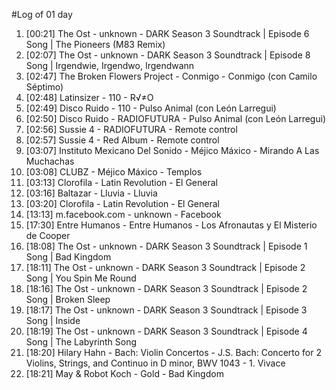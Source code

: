 #Log of 01 day

1. [00:21] The Ost - unknown - DARK Season 3 Soundtrack | Episode 6 Song | The Pioneers (M83 Remix)
1. [02:07] The Ost - unknown - DARK Season 3 Soundtrack | Episode 8 Song | Irgendwie, Irgendwo, Irgendwann
1. [02:47] The Broken Flowers Project - Conmigo - Conmigo (con Camilo Séptimo)
1. [02:48] Latinsizer - 110 - R√≠O
1. [02:49] Disco Ruido - 110 - Pulso Animal (con León Larregui)
1. [02:50] Disco Ruido - RADIOFUTURA - Pulso Animal (con León Larregui)
1. [02:56] Sussie 4 - RADIOFUTURA - Remote control
1. [02:57] Sussie 4 - Red Album - Remote control
1. [03:07] Instituto Mexicano Del Sonido - Méjico Máxico - Mirando A Las Muchachas
1. [03:08] CLUBZ - Méjico Máxico - Templos
1. [03:13] Clorofila - Latin Revolution - El General
1. [03:16] Baltazar - Lluvia - Lluvia
1. [03:20] Clorofila - Latin Revolution - El General
1. [13:13] m.facebook.com - unknown - Facebook
1. [17:30] Entre Humanos - Entre Humanos - Los Afronautas y El Misterio de Cooper
1. [18:08] The Ost - unknown - DARK Season 3 Soundtrack | Episode 1 Song | Bad Kingdom
1. [18:11] The Ost - unknown - DARK Season 3 Soundtrack | Episode 2 Song | You Spin Me Round
1. [18:16] The Ost - unknown - DARK Season 3 Soundtrack | Episode 2 Song | Broken Sleep
1. [18:17] The Ost - unknown - DARK Season 3 Soundtrack | Episode 3 Song | Inside
1. [18:19] The Ost - unknown - DARK Season 3 Soundtrack | Episode 4 Song | The Labyrinth Song
1. [18:20] Hilary Hahn - Bach: Violin Concertos - J.S. Bach: Concerto for 2 Violins, Strings, and Continuo in D minor, BWV 1043 - 1. Vivace
1. [18:21] May & Robot Koch - Gold - Bad Kingdom
